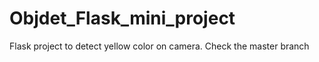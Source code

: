 # Objdet_Flask_mini_project
Flask project to detect yellow color on camera. Check the master branch
